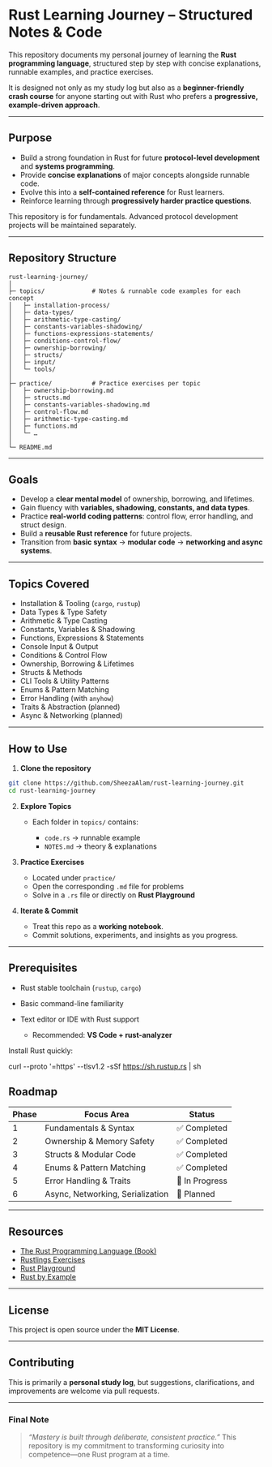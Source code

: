 
# Rust Learning Journey – Structured Notes & Code

This repository documents my personal journey of learning the **Rust programming language**, structured step by step with concise explanations, runnable examples, and practice exercises.

It is designed not only as my study log but also as a **beginner-friendly crash course** for anyone starting out with Rust who prefers a **progressive, example-driven approach**.

---

##  Purpose

* Build a strong foundation in Rust for future **protocol-level development** and **systems programming**.
* Provide **concise explanations** of major concepts alongside runnable code.
* Evolve this into a **self-contained reference** for Rust learners.
* Reinforce learning through **progressively harder practice questions**.

This repository is for fundamentals. Advanced protocol development projects will be maintained separately.

---

##  Repository Structure

```
rust-learning-journey/
│
├─ topics/             # Notes & runnable code examples for each concept
│   ├─ installation-process/
│   ├─ data-types/
│   ├─ arithmetic-type-casting/
│   ├─ constants-variables-shadowing/
│   ├─ functions-expressions-statements/
│   ├─ conditions-control-flow/
│   ├─ ownership-borrowing/
│   ├─ structs/
│   ├─ input/
│   └─ tools/
│
├─ practice/           # Practice exercises per topic
│   ├─ ownership-borrowing.md
│   ├─ structs.md
│   ├─ constants-variables-shadowing.md
│   ├─ control-flow.md
│   ├─ arithmetic-type-casting.md
│   ├─ functions.md
│   └─ …
│
└─ README.md
```

---

##  Goals

* Develop a **clear mental model** of ownership, borrowing, and lifetimes.
* Gain fluency with **variables, shadowing, constants, and data types**.
* Practice **real-world coding patterns**: control flow, error handling, and struct design.
* Build a **reusable Rust reference** for future projects.
* Transition from **basic syntax** → **modular code** → **networking and async systems**.

---

##  Topics Covered

* Installation & Tooling (`cargo`, `rustup`)
* Data Types & Type Safety
* Arithmetic & Type Casting
* Constants, Variables & Shadowing
* Functions, Expressions & Statements
* Console Input & Output
* Conditions & Control Flow
* Ownership, Borrowing & Lifetimes
* Structs & Methods
* CLI Tools & Utility Patterns
* Enums & Pattern Matching
* Error Handling (with `anyhow`)
* Traits & Abstraction (planned)
* Async & Networking (planned)

---

## How to Use

1. **Clone the repository**

```bash
git clone https://github.com/SheezaAlam/rust-learning-journey.git
cd rust-learning-journey
```

2. **Explore Topics**

   * Each folder in `topics/` contains:

     * `code.rs` → runnable example
     * `NOTES.md` → theory & explanations

3. **Practice Exercises**

   * Located under `practice/`
   * Open the corresponding `.md` file for problems
   * Solve in a `.rs` file or directly on **Rust Playground**

4. **Iterate & Commit**

   * Treat this repo as a **working notebook**.
   * Commit solutions, experiments, and insights as you progress.

---

##  Prerequisites

* Rust stable toolchain (`rustup`, `cargo`)
* Basic command-line familiarity
* Text editor or IDE with Rust support

  * Recommended: **VS Code + rust-analyzer**

Install Rust quickly:

curl --proto '=https' --tlsv1.2 -sSf https://sh.rustup.rs | sh


##  Roadmap

| Phase | Focus Area                       | Status         |
| ----- | -------------------------------- | -------------- |
| 1     | Fundamentals & Syntax            | ✅ Completed    |
| 2     | Ownership & Memory Safety        | ✅ Completed    |
| 3     | Structs & Modular Code           | ✅ Completed    |
| 4     | Enums & Pattern Matching         | ✅ Completed    |
| 5     | Error Handling & Traits          | 🚧 In Progress |
| 6     | Async, Networking, Serialization | 🚧 Planned     |

---

##  Resources

* [The Rust Programming Language (Book)](https://doc.rust-lang.org/book/)
* [Rustlings Exercises](https://github.com/rust-lang/rustlings)
* [Rust Playground](https://play.rust-lang.org/)
* [Rust by Example](https://doc.rust-lang.org/stable/rust-by-example/)

---

##  License

This project is open source under the **MIT License**.

---

##  Contributing

This is primarily a **personal study log**, but suggestions, clarifications, and improvements are welcome via pull requests.

---

### Final Note

> *“Mastery is built through deliberate, consistent practice.”*
> This repository is my commitment to transforming curiosity into competence—one Rust program at a time.

